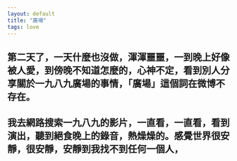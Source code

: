 ```yaml
---
layout: default
title: "廣場"
tags: love
---
```




## 第二天了，一天什麼也沒做，渾渾噩噩，一到晚上好像被人愛，到傍晚不知道怎麼的，心神不定，看到別人分享關於一九八九廣場的事情，「廣場」這個詞在微博不存在。

## 我去網路搜索一九八九的影片，一直看，一直看，看到演出，聽到絕食晚上的錄音，熱燥燥的。感覺世界很安靜，很安靜，安靜到我找不到任何一個人，
